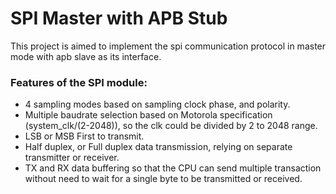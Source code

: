# SPI Master with APB Stub
This project is aimed to implement the spi communication protocol in master mode with apb slave as its interface.

### Features of the SPI module:
* 4 sampling modes based on sampling clock phase, and polarity.
* Multiple baudrate selection based on Motorola specification (system_clk/(2-2048)), so the clk could be divided by 2 to 2048 range.
* LSB or MSB First to transmit.
* Half duplex, or Full duplex data transmission, relying on separate transmitter or receiver.
* TX and RX data buffering so that the CPU can send multiple transaction without need to wait for a single byte to be transmitted or received.
